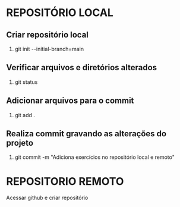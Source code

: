 # REPOSITÓRIO LOCAL
## Criar repositório local
1. git init --initial-branch=main 

## Verificar arquivos e diretórios alterados
1. git status

## Adicionar arquivos para o commit
1. git add .

## Realiza commit gravando as alterações do projeto
1. git commit -m "Adiciona exercícios no repositório local e remoto"

# REPOSITORIO REMOTO
Acessar github e criar repositório
